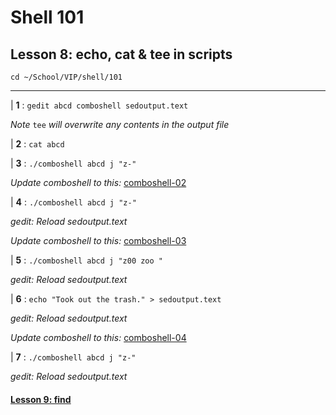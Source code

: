 # Shell 101
## Lesson 8: echo, cat & tee in scripts

`cd ~/School/VIP/shell/101`

___

| **1** : `gedit abcd comboshell sedoutput.text`

*Note* `tee` *will overwrite any contents in the output file*

| **2** : `cat abcd`

| **3** : `./comboshell abcd j "z-"`

*Update comboshell to this:* [comboshell-02](https://github.com/inkVerb/vip/blob/master/101-shell/comboshell-02)

| **4** : `./comboshell abcd j "z-"`

*gedit: Reload sedoutput.text*

*Update comboshell to this:* [comboshell-03](https://github.com/inkVerb/vip/blob/master/101-shell/comboshell-03)

| **5** : `./comboshell abcd j "z00 zoo "`

*gedit: Reload sedoutput.text*

| **6** : `echo "Took out the trash." > sedoutput.text`

*gedit: Reload sedoutput.text*

*Update comboshell to this:* [comboshell-04](https://github.com/inkVerb/vip/blob/master/101-shell/comboshell-04)

| **7** : `./comboshell abcd j "z-"`

*gedit: Reload sedoutput.text*

#### [Lesson 9: find](https://github.com/inkVerb/vip/blob/master/101-shell/Lesson-09.md)
